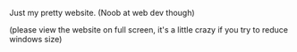 Just my pretty website. (Noob at web dev though)

(please view the website on full screen, it's a little crazy if you try to reduce windows size)
